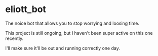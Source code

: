 # eliott_bot
The noice bot that allows you to stop worrying and loosing time.

This project is still ongoing, but I haven't been super active on this one recently. 

I'll make sure it'll be out and running correctly one day.
